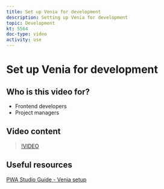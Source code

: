 ```yaml
---
title: Set up Venia for development
description: Setting up Venia for development
topic: Development
kt: 5564
doc-type: video
activity: use
---
```


# Set up Venia for development

## Who is this video for?

- Frontend developers
- Project managers

## Video content

>[!VIDEO](https://video.tv.adobe.com/v/35785?quality=12&learn=on)

## Useful resources

[PWA Studio Guide - Venia setup](https://magento.github.io/pwa-studio/venia-pwa-concept/setup/)